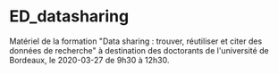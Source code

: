 # ED_datasharing
Matériel de la formation "Data sharing : trouver, réutiliser et citer des données de recherche" à destination des doctorants de l'université de Bordeaux, le 2020-03-27 de 9h30 à 12h30.

